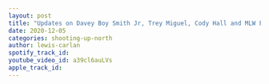 ```yaml
---
layout: post
title: "Updates on Davey Boy Smith Jr, Trey Miguel, Cody Hall and MLW Fusion huge upcoming main event!"
date: 2020-12-05
categories: shooting-up-north
author: lewis-carlan
spotify_track_id: 
youtube_video_id: a39cl6auLVs
apple_track_id: 
---
```

